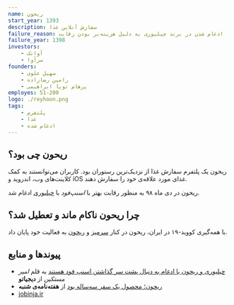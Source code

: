 ```yaml
---
name: ریحون
start_year: 1393
description: سفارش آنلاین غذا
failure_reason: ادغام شدن در برند چیلیوری به دلیل هزینه‌بر بودن رقابت
failure_year: 1398
investors:
    - آواتک
    - سرآوا
founders:
    - سهیل علوی
    - رامین رضازاده
    - پرهام توپا ابراهیمی
employes: 51-200
logo: ./reyhoon.png
tags:
    - پلتفرم
    - غذا
    - ادغام شده
---
```

## ریحون چی بود؟
ریحون یک پلتفرم سفارش غذا از نزدیک‌ترین رستوران بود. کاربران می‌توانستند به کمک کلاینت‌های وب، اندروید و iOS غذای مورد علاقه‌ی خود را سفارش دهند.

ریحون در دی ماه ۹۸ به منظور رقابت بهتر با *اسنپ‌فود* با [چیلیوری](https://nakamology.ir/projects/chilivery/) ادغام شد.
## چرا ریحون ناکام ماند و تعطیل شد؟
با همه‌گیری کووید-۱۹ در ایران، ریحون در کنار [سرمیز](https://nakamology.ir/projects/saremiz/) و [ریحون](https://nakamology.ir/projects/reyhoon/) به فعالیت خود پایان داد.


## پیوند‌ها و منابع
* [چیلیوری و ریحون با ادغام به دنبال پشت سر گذاشتن اسنپ فود هستند](https://digiato.com/article/2019/12/25/%DA%86%DB%8C%D9%84%DB%8C%D9%88%D8%B1%DB%8C-%D8%B1%DB%8C%D8%AD%D9%88%D9%86-%D8%A7%D8%AF%D8%BA%D8%A7%D9%85-%D8%A7%D8%B3%D9%86%D9%BE-%D9%81%D9%88%D8%AF/) به قلم *امیر مستکین* از **دیجیاتو**
* [ریحون؛ محصول یک سفر سه‌ساله بود](https://shanbemag.com/%D8%B1%DB%8C%D8%AD%D9%88%D9%86%D8%9B-%D9%85%D8%AD%D8%B5%D9%88%D9%84-%DB%8C%DA%A9-%D8%B3%D9%81%D8%B1-%D8%B3%D9%87%E2%80%8C%D8%B3%D8%A7%D9%84%D9%87-%D8%A8%D9%88%D8%AF/) از **هفته‌نامه‌ی شنبه**‌
* [jobinja.ir](https://jobinja.ir/companies/reyhoon)